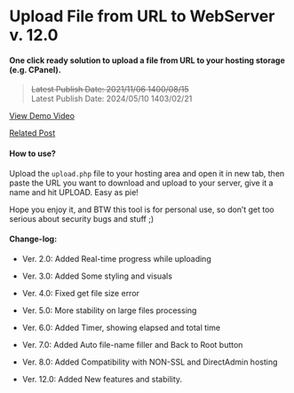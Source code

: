 Upload File from URL to WebServer v. 12.0
========================================

#### One click ready solution to upload a file from URL to your hosting storage (e.g. CPanel).

> ~~Latest Publish Date: 2021/11/06 1400/08/15~~<br>
> Latest Publish Date: 2024/05/10 1403/02/21


[View Demo Video](https://iranwpacademy.com/htdocs/img/2021/06/upload-to-cpanel-by-amirhosseinhpv.ir_.mp4)

[Related Post](https://iranwpacademy.com/kb/echo-on-loop-pure-php/)



#### How to use?

Upload the `upload.php` file to your hosting area and open it in
new tab, then paste the URL you want to download and upload to your server, give
it a name and hit UPLOAD. Easy as pie!

Hope you enjoy it, and BTW this tool is for personal use, so don’t get too
serious about security bugs and stuff ;)

#### Change-log:

-   Ver. 2.0: Added Real-time progress while uploading

-   Ver. 3.0: Added Some styling and visuals

-   Ver. 4.0: Fixed get file size error

-   Ver. 5.0: More stability on large files processing

-   Ver. 6.0: Added Timer, showing elapsed and total time

-   Ver. 7.0: Added Auto file-name filler and Back to Root button

-   Ver. 8.0: Added Compatibility with NON-SSL and DirectAdmin hosting

-   Ver. 12.0: Added New features and stability.
